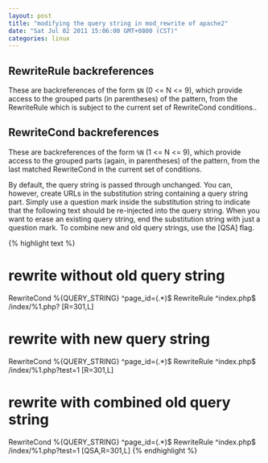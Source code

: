 ```yaml
---
layout: post
title: "modifying the query string in mod_rewrite of apache2"
date: "Sat Jul 02 2011 15:06:00 GMT+0800 (CST)"
categories: linux
---
```


RewriteRule backreferences
-----

These are backreferences of the form `$N` (0 <= N <= 9), which provide access to the grouped parts (in parentheses) of the pattern, from the RewriteRule which is subject to the current set of RewriteCond conditions..

RewriteCond backreferences
-----

These are backreferences of the form `%N` (1 <= N <= 9), which provide access to the grouped parts (again, in parentheses) of the pattern, from the last matched RewriteCond in the current set of conditions.

By default, the query string is passed through unchanged. You can, however, create URLs in the substitution string containing a query string part. Simply use a question mark inside the substitution string to indicate that the following text should be re-injected into the query string. When you want to erase an existing query string, end the substitution string with just a question mark. To combine new and old query strings, use the [QSA] flag.

{% highlight text %}
# rewrite without old query string
RewriteCond %{QUERY_STRING} ^page_id=(.*)$
RewriteRule ^index.php$ /index/%1.php? [R=301,L]

# rewrite with new query string
RewriteCond %{QUERY_STRING} ^page_id=(.*)$
RewriteRule ^index.php$ /index/%1.php\?test=1 [R=301,L]

# rewrite with combined old query string
RewriteCond %{QUERY_STRING} ^page_id=(.*)$
RewriteRule ^index.php$ /index/%1.php\?test=1 [QSA,R=301,L]
{% endhighlight %}
